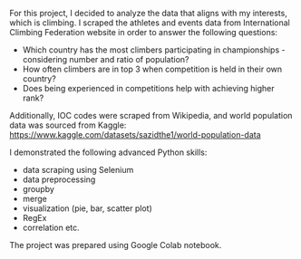 For this project, I decided to analyze the data that aligns with my interests, which is climbing. I scraped the athletes and events data from International Climbing Federation website in order to answer the following questions:
- Which country has the most climbers participating in championships - considering number and ratio of population?
- How often climbers are in top 3 when competition is held in their own country?
- Does being experienced in competitions help with achieving higher rank?
  
Additionally, IOC codes were scraped from Wikipedia, and world population data was sourced from Kaggle: https://www.kaggle.com/datasets/sazidthe1/world-population-data

I demonstrated the following advanced Python skills:
- data scraping using Selenium
- data preprocessing
- groupby
- merge
- visualization (pie, bar, scatter plot)
- RegEx
- correlation
etc.

The project was prepared using Google Colab notebook.
  

